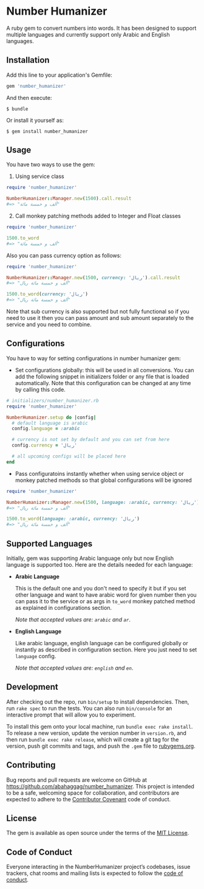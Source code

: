 # Number Humanizer

A ruby gem to convert numbers into words. It has been designed to support multiple languages and currently support only Arabic and English languages.

## Installation

Add this line to your application's Gemfile:

```ruby
gem 'number_humanizer'
```

And then execute:

    $ bundle

Or install it yourself as:

    $ gem install number_humanizer

## Usage

You have two ways to use the gem:

1. Using service class

```ruby
require 'number_humanizer'

NumberHumanizer::Manager.new(1500).call.result
#=> "ألف و خمسة مائة"
```

2. Call monkey patching methods added to Integer and Float classes
```ruby
require 'number_humanizer'

1500.to_word
#=> "ألف و خمسة مائة"
```

Also you can pass currency option as follows:

```ruby
require 'number_humanizer'

NumberHumanizer::Manager.new(1500, currency: 'ريال').call.result
#=> "ألف و خمسة مائة ريال"

1500.to_word(currency: 'ريال')
#=> "ألف و خمسة مائة ريال"
```

Note that sub currency is also supported but not fully functional so if you need to use it then you can pass amount and sub amount separately to the service and you need to combine.

## Configurations
You have to way for setting configurations in number humanizer gem:
- Set configurations globally: this will be used in all conversions. You can add the following snippet in initializers folder or any file that is loaded automatically. Note that this configuration can be changed at any time by calling this code.

```ruby
# initializers/number_humanizer.rb
require 'number_humanizer'

NumberHumanizer.setup do |config|
  # default language is arabic
  config.language = :arabic

  # currency is not set by default and you can set from here
  config.currency = 'ريال'

  # all upcoming configs will be placed here
end
```

- Pass configuratoins instantly whether when using service object or monkey patched methods so that global configurations will be ignored

```ruby
require 'number_humanizer'

NumberHumanizer::Manager.new(1500, language: :arabic, currency: 'ريال').call.result
#=> "ألف و خمسة مائة ريال"

1500.to_word(language: :arabic, currency: 'ريال')
#=> "ألف و خمسة مائة ريال"
```

## Supported Languages
Initially, gem was supporting Arabic language only but now English language is supported too. Here are the details needed for each language:

- **Arabic Language**

  This is the default one and you don't need to specify it but if you set other language and want to have arabic word for given number then you can pass it to the service or as args in `to_word` monkey patched method as explained in configurations section.

  *Note that accepted values are: `arabic` and `ar`*.

- **English Language**

  Like arabic language, english language can be configured globally or instantly as described in configuration section. Here you just need to set `language` config.

  *Note that accepted values are: `english` and `en`*.


## Development

After checking out the repo, run `bin/setup` to install dependencies. Then, run `rake spec` to run the tests. You can also run `bin/console` for an interactive prompt that will allow you to experiment.

To install this gem onto your local machine, run `bundle exec rake install`. To release a new version, update the version number in `version.rb`, and then run `bundle exec rake release`, which will create a git tag for the version, push git commits and tags, and push the `.gem` file to [rubygems.org](https://rubygems.org).

## Contributing

Bug reports and pull requests are welcome on GitHub at https://github.com/abahaggag/number_humanizer. This project is intended to be a safe, welcoming space for collaboration, and contributors are expected to adhere to the [Contributor Covenant](http://contributor-covenant.org) code of conduct.

## License

The gem is available as open source under the terms of the [MIT License](https://opensource.org/licenses/MIT).

## Code of Conduct

Everyone interacting in the NumberHumanizer project’s codebases, issue trackers, chat rooms and mailing lists is expected to follow the [code of conduct](https://github.com/[USERNAME]/number_humanizer/blob/master/CODE_OF_CONDUCT.md).
